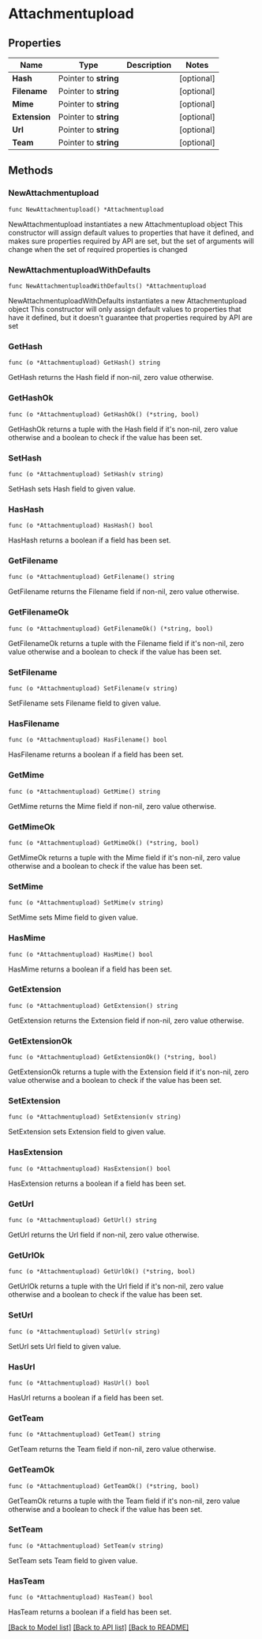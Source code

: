 # Attachmentupload

## Properties

Name | Type | Description | Notes
------------ | ------------- | ------------- | -------------
**Hash** | Pointer to **string** |  | [optional] 
**Filename** | Pointer to **string** |  | [optional] 
**Mime** | Pointer to **string** |  | [optional] 
**Extension** | Pointer to **string** |  | [optional] 
**Url** | Pointer to **string** |  | [optional] 
**Team** | Pointer to **string** |  | [optional] 

## Methods

### NewAttachmentupload

`func NewAttachmentupload() *Attachmentupload`

NewAttachmentupload instantiates a new Attachmentupload object
This constructor will assign default values to properties that have it defined,
and makes sure properties required by API are set, but the set of arguments
will change when the set of required properties is changed

### NewAttachmentuploadWithDefaults

`func NewAttachmentuploadWithDefaults() *Attachmentupload`

NewAttachmentuploadWithDefaults instantiates a new Attachmentupload object
This constructor will only assign default values to properties that have it defined,
but it doesn't guarantee that properties required by API are set

### GetHash

`func (o *Attachmentupload) GetHash() string`

GetHash returns the Hash field if non-nil, zero value otherwise.

### GetHashOk

`func (o *Attachmentupload) GetHashOk() (*string, bool)`

GetHashOk returns a tuple with the Hash field if it's non-nil, zero value otherwise
and a boolean to check if the value has been set.

### SetHash

`func (o *Attachmentupload) SetHash(v string)`

SetHash sets Hash field to given value.

### HasHash

`func (o *Attachmentupload) HasHash() bool`

HasHash returns a boolean if a field has been set.

### GetFilename

`func (o *Attachmentupload) GetFilename() string`

GetFilename returns the Filename field if non-nil, zero value otherwise.

### GetFilenameOk

`func (o *Attachmentupload) GetFilenameOk() (*string, bool)`

GetFilenameOk returns a tuple with the Filename field if it's non-nil, zero value otherwise
and a boolean to check if the value has been set.

### SetFilename

`func (o *Attachmentupload) SetFilename(v string)`

SetFilename sets Filename field to given value.

### HasFilename

`func (o *Attachmentupload) HasFilename() bool`

HasFilename returns a boolean if a field has been set.

### GetMime

`func (o *Attachmentupload) GetMime() string`

GetMime returns the Mime field if non-nil, zero value otherwise.

### GetMimeOk

`func (o *Attachmentupload) GetMimeOk() (*string, bool)`

GetMimeOk returns a tuple with the Mime field if it's non-nil, zero value otherwise
and a boolean to check if the value has been set.

### SetMime

`func (o *Attachmentupload) SetMime(v string)`

SetMime sets Mime field to given value.

### HasMime

`func (o *Attachmentupload) HasMime() bool`

HasMime returns a boolean if a field has been set.

### GetExtension

`func (o *Attachmentupload) GetExtension() string`

GetExtension returns the Extension field if non-nil, zero value otherwise.

### GetExtensionOk

`func (o *Attachmentupload) GetExtensionOk() (*string, bool)`

GetExtensionOk returns a tuple with the Extension field if it's non-nil, zero value otherwise
and a boolean to check if the value has been set.

### SetExtension

`func (o *Attachmentupload) SetExtension(v string)`

SetExtension sets Extension field to given value.

### HasExtension

`func (o *Attachmentupload) HasExtension() bool`

HasExtension returns a boolean if a field has been set.

### GetUrl

`func (o *Attachmentupload) GetUrl() string`

GetUrl returns the Url field if non-nil, zero value otherwise.

### GetUrlOk

`func (o *Attachmentupload) GetUrlOk() (*string, bool)`

GetUrlOk returns a tuple with the Url field if it's non-nil, zero value otherwise
and a boolean to check if the value has been set.

### SetUrl

`func (o *Attachmentupload) SetUrl(v string)`

SetUrl sets Url field to given value.

### HasUrl

`func (o *Attachmentupload) HasUrl() bool`

HasUrl returns a boolean if a field has been set.

### GetTeam

`func (o *Attachmentupload) GetTeam() string`

GetTeam returns the Team field if non-nil, zero value otherwise.

### GetTeamOk

`func (o *Attachmentupload) GetTeamOk() (*string, bool)`

GetTeamOk returns a tuple with the Team field if it's non-nil, zero value otherwise
and a boolean to check if the value has been set.

### SetTeam

`func (o *Attachmentupload) SetTeam(v string)`

SetTeam sets Team field to given value.

### HasTeam

`func (o *Attachmentupload) HasTeam() bool`

HasTeam returns a boolean if a field has been set.


[[Back to Model list]](../README.md#documentation-for-models) [[Back to API list]](../README.md#documentation-for-api-endpoints) [[Back to README]](../README.md)


